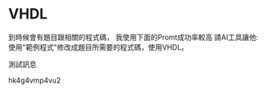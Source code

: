 # VHDL

  到時候會有題目跟相關的程式碼，
  我使用下面的Promt成功率較高
  請AI工具讓他: 使用"範例程式"修改成題目所需要的程式碼，使用VHDL。

  測試訊息

  hk4g4vmp4vu2